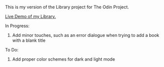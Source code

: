This is my version of the Library project for The Odin Project.

<a href="https://thatblindgeye.github.io/Library/" target="_blank">Live Demo of my Library.</a>

In Progress:

1. Add minor touches, such as an error dialogue when trying to add a book with a blank title

To Do:

1. Add proper color schemes for dark and light mode
